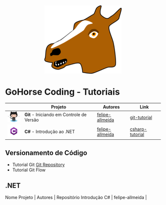 <p align="center">
     <img src="/images/horse.png" alt="Git" width="250px" />
</p>

# GoHorse Coding - Tutoriais

|        | Projeto | Autores | Link
------- | ------- | ------- | -------
<img src="/images/git_logo.png" width="50px" /> | **Git** - Iniciando em Controle de Versão | [felipe-allmeida](https://github.com/felipe-allmeida) | [git-tutorial](https://github.com/Go-Horse-Coding/Git)
<img src="/images/csharp.png" width="50px" /> | **C#** - Introdução ao .NET | [felipe-allmeida](https://github.com/felipe-allmeida) | [csharp-tutorial]()

## Versionamento de Código
* Tutorial Git [Git Repository](https://github.com/Go-Horse-Coding/Git)
* Tutorial Git Flow

## .NET
Nome Projeto | Autores | Repositório
Introdução C# | felipe-allmeida | []()
